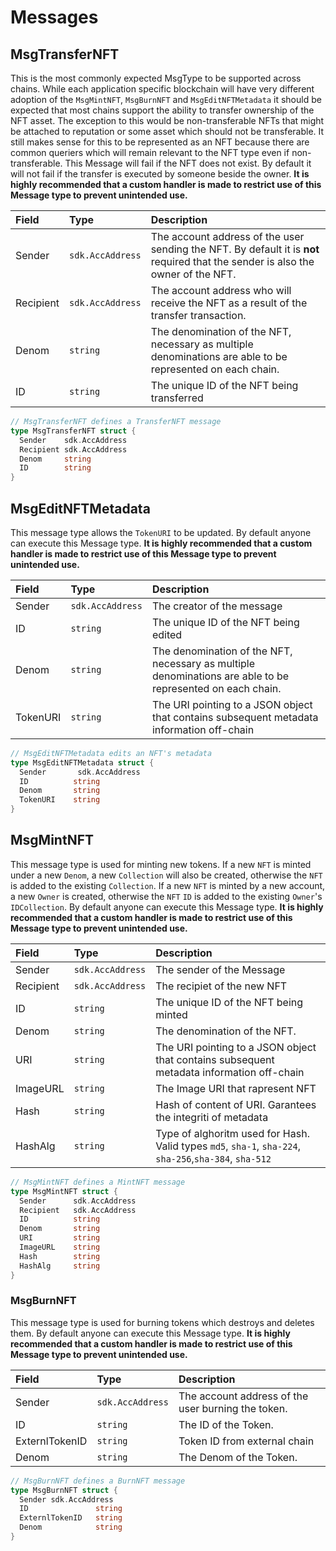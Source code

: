 # Messages

## MsgTransferNFT

This is the most commonly expected MsgType to be supported across chains. While each application specific blockchain will have very different adoption of the `MsgMintNFT`, `MsgBurnNFT` and `MsgEditNFTMetadata` it should be expected that most chains support the ability to transfer ownership of the NFT asset. The exception to this would be non-transferable NFTs that might be attached to reputation or some asset which should not be transferable. It still makes sense for this to be represented as an NFT because there are common queriers which will remain relevant to the NFT type even if non-transferable. This Message will fail if the NFT does not exist. By default it will not fail if the transfer is executed by someone beside the owner. **It is highly recommended that a custom handler is made to restrict use of this Message type to prevent unintended use.**

| **Field** | **Type**         | **Description**                                                                                               |
|:----------|:-----------------|:--------------------------------------------------------------------------------------------------------------|
| Sender    | `sdk.AccAddress` | The account address of the user sending the NFT. By default it is __not__ required that the sender is also the owner of the NFT. |
| Recipient | `sdk.AccAddress` | The account address who will receive the NFT as a result of the transfer transaction.                         |
| Denom     | `string`         | The denomination of the NFT, necessary as multiple denominations are able to be represented on each chain.    |
| ID        | `string`         | The unique ID of the NFT being transferred                                                                    |

```go
// MsgTransferNFT defines a TransferNFT message
type MsgTransferNFT struct {
  Sender    sdk.AccAddress
  Recipient sdk.AccAddress
  Denom     string
  ID        string
}
```

## MsgEditNFTMetadata

This message type allows the `TokenURI` to be updated. By default anyone can execute this Message type. **It is highly recommended that a custom handler is made to restrict use of this Message type to prevent unintended use.**

| **Field**   | **Type**         | **Description**                                                                                            |
|:------------|:-----------------|:-----------------------------------------------------------------------------------------------------------|
| Sender       | `sdk.AccAddress` | The creator of the message                                      |
| ID          | `string`         | The unique ID of the NFT being edited                                                                      |
| Denom       | `string`         | The denomination of the NFT, necessary as multiple denominations are able to be represented on each chain. |
| TokenURI    | `string`         | The URI pointing to a JSON object that contains subsequent metadata information off-chain                   |

```go
// MsgEditNFTMetadata edits an NFT's metadata
type MsgEditNFTMetadata struct {
  Sender       sdk.AccAddress
  ID          string
  Denom       string
  TokenURI    string
}
```

## MsgMintNFT

This message type is used for minting new tokens. If a new `NFT` is minted under a new `Denom`, a new `Collection` will also be created, otherwise the `NFT` is added to the existing `Collection`. If a new `NFT` is minted by a new account, a new `Owner` is created, otherwise the `NFT` `ID` is added to the existing `Owner`'s `IDCollection`. By default anyone can execute this Message type. **It is highly recommended that a custom handler is made to restrict use of this Message type to prevent unintended use.**

| **Field**   | **Type**         | **Description**                                                                          |
|:------------|:-----------------|:-----------------------------------------------------------------------------------------|
| Sender      | `sdk.AccAddress` | The sender of the Message                                                                |
| Recipient   | `sdk.AccAddress` | The recipiet of the new NFT                                                              |
| ID          | `string`         | The unique ID of the NFT being minted                                                    |
| Denom       | `string`         | The denomination of the NFT.                                                             |
| URI         | `string`         | The URI pointing to a JSON object that contains subsequent metadata information off-chain |
| ImageURL    | `string`         | The Image URI that rapresent NFT                                                         |
| Hash        | `string`         | Hash of content of URI. Garantees the integriti of metadata                              |
| HashAlg     | `string`         | Type of alghoritm used for Hash. Valid types `md5`, `sha-1`, `sha-224`, `sha-256`,`sha-384`, `sha-512` |

```go
// MsgMintNFT defines a MintNFT message
type MsgMintNFT struct {
  Sender      sdk.AccAddress
  Recipient   sdk.AccAddress
  ID          string
  Denom       string
  URI         string
  ImageURL    string
  Hash        string
  HashAlg     string
}
```

### MsgBurnNFT

This message type is used for burning tokens which destroys and deletes them. By default anyone can execute this Message type. **It is highly recommended that a custom handler is made to restrict use of this Message type to prevent unintended use.**


| **Field** | **Type**         | **Description**                                    |
|:----------|:-----------------|:---------------------------------------------------|
| Sender    | `sdk.AccAddress` | The account address of the user burning the token. |
| ID        | `string`         | The ID of the Token.                               |
| ExternlTokenID | `string`    | Token ID from external chain                       |
| Denom     | `string`         | The Denom of the Token.                            |

```go
// MsgBurnNFT defines a BurnNFT message
type MsgBurnNFT struct {
  Sender sdk.AccAddress
  ID               string
  ExternlTokenID   string
  Denom            string
}
```
